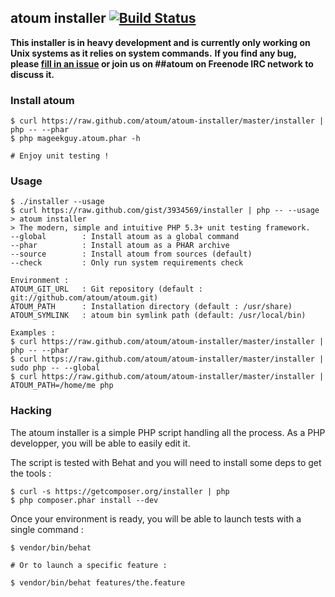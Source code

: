 ## atoum installer [![Build Status](https://secure.travis-ci.org/atoum/atoum-installer.png)](http://travis-ci.org/atoum/atoum-installer)

**This installer is in heavy development and is currently only working on Unix systems as it relies on system commands.**
**If you find any bug, please [fill in an issue](https://github.com/atoum/atoum-installer/issues) or join us on ##atoum on Freenode IRC network to discuss it.**

### Install atoum
```shell
$ curl https://raw.github.com/atoum/atoum-installer/master/installer | php -- --phar
$ php mageekguy.atoum.phar -h

# Enjoy unit testing !
```

### Usage
```shell
$ ./installer --usage
$ curl https://raw.github.com/gist/3934569/installer | php -- --usage
> atoum installer
> The modern, simple and intuitive PHP 5.3+ unit testing framework.
--global        : Install atoum as a global command
--phar          : Install atoum as a PHAR archive
--source        : Install atoum from sources (default)
--check         : Only run system requirements check

Environment :
ATOUM_GIT_URL   : Git repository (default : git://github.com/atoum/atoum.git)
ATOUM_PATH      : Installation directory (default : /usr/share)
ATOUM_SYMLINK   : atoum bin symlink path (default: /usr/local/bin)

Examples :
$ curl https://raw.github.com/atoum/atoum-installer/master/installer | php -- --phar
$ curl https://raw.github.com/atoum/atoum-installer/master/installer | sudo php -- --global
$ curl https://raw.github.com/atoum/atoum-installer/master/installer | ATOUM_PATH=/home/me php
```

### Hacking

The atoum installer is a simple PHP script handling all the process.
As a PHP developper, you will be able to easily edit it.

The script is tested with Behat and you will need to install some deps to get the tools :

```shell
$ curl -s https://getcomposer.org/installer | php
$ php composer.phar install --dev
```

Once your environment is ready, you will be able to launch tests with a single command :

```shell
$ vendor/bin/behat

# Or to launch a specific feature :

$ vendor/bin/behat features/the.feature
```
